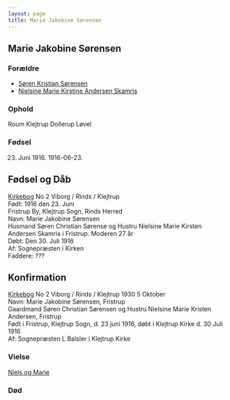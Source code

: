 ```yaml
---
layout: page
title: Marie Jakobine Sørensen
---
```


## Marie Jakobine Sørensen

### Forældre

* [Søren Kristian Sørensen](/stamt/soeren-kristian-soerensen/)
* [Nielsine Marie Kirstine Andersen Skamris](/stamt/soeren-kristian-soerensen/)

### Ophold

Roum
Klejtrup
Dollerup
Løvel

### Fødsel
23. Juni 1916. 1916-06-23.

## Fødsel og Dåb
[Kirkebog](https://www.danishfamilysearch.dk/churchbook/sogn2045/churchlisting13167/opslag764955) No 2
Viborg / Rinds / Klejtrup  
Født: 1916 den 23. Juni  
Fristrup By, Klejtrup Sogn, Rinds Herred  
Navn: Marie Jakobine Sørensen  
Husmand Søren Christian Sørense og Hustru Nielsine Marie Kirsten Andersen Skamris i Fristrup. Moderen 27 år  
Døbt: Den 30. Juli 1916  
Af: Sognepræsten i Kirken  
Faddere: ???  

## Konfirmation
[Kirkebog](https://www.danishfamilysearch.dk/churchbook/sogn2045/churchlisting13169/opslag765348) No 2
Viborg / Rinds / Klejtrup 
1930 5 Oktober  
Navn: Marie Jakobine Sørensen, Fristrup  
Gaardmand Søren Christian Sørensen og Hustru Nielsine Marie Kristen Andersen, Fristrup  
Født i Fristrup, Klejtrup Sogn, d. 23 juni 1916, døbt i Klejtrup Kirke d. 30 Juli 1916  
Af: Sognepræsten L Balsler i Klejtrup Kirke  

### Vielse

[Niels og Marie](/stamt/niels-marie-quorning/)

### Død

